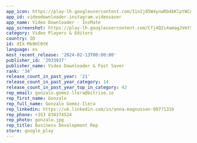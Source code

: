 ```yaml
---
app_icon: https://play-lh.googleusercontent.com/Iin2j85W4ynwRb4bKlptWCABKYAw_A1kuoNPElpvTVt_hCVjr24Z66lUsnH1Tmle2Jw
app_id: videodownloader.instagram.videosaver
app_name: Video Downloader - InsMate
app_screenshot: https://play-lh.googleusercontent.com/Cfj4Q2i4amagJVmt5EXWCqFKTtXCAbMAKwxYZXPz1KFCVgj1V8RyLvhmIc2297bywQ
category: Video Players & Editors
country: ID
id: dIX-Mk9Hl0tK
language: es
most_recent_release: '2024-02-13T00:00:00'
publisher_id: '2933937'
publisher_name: Video Downloader & Fast Saver
rank: '34'
release_count_in_past_year: '21'
release_count_in_past_year_category: 14
release_count_in_past_year_top_in_category: 42
rep_email: gonzalo.gomez-llera@bitrise.io
rep_first_name: Gonzalo
rep_full_name: Gonzalo Gomez-Ilera
rep_linkedin: https://uk.linkedin.com/in/anna-magnussen-0977131b
rep_phone: +353 838374524
rep_photo: gonzalo.jpg
rep_title: Business Development Rep
store: google_play
---
```

